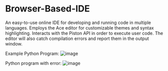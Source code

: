 # Browser-Based-IDE
An easy-to-use online IDE for developing and running code in multiple languages. Employs the Ace editor for customizable themes and syntax highlighting. Interacts with the Piston API in order to execute user code. The editor will also catch compilation errors and report them in the output window.

Example Python Program:
![image](https://github.com/TrevorD2/Browser-Based-IDE/assets/145886230/295fc6e0-45f5-4676-835d-059d9394134a)

Python program with error:
![image](https://github.com/TrevorD2/Browser-Based-IDE/assets/145886230/3604e6fb-d727-447f-a4ee-b803eb0dc784)
